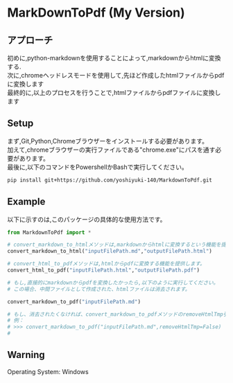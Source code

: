 # MarkDownToPdf (My Version)

## アプローチ
初めに,python-markdownを使用することによって,markdownからhtmlに変換する.<br>
次に,chromeヘッドレスモードを使用して,先ほど作成したhtmlファイルからpdfに変換します<br>
最終的に,以上のプロセスを行うことで,htmlファイルからpdfファイルに変換します<br>

## Setup
まず,Git,Python,Chromeブラウザーをインストールする必要があります。<br>
加えて,chromeブラウザーの実行ファイルである"chrome.exe"にパスを通す必要があります。<br>
最後に,以下のコマンドをPowershellかBashで実行してください。

```bash | powershell
pip install git+https://github.com/yoshiyuki-140/MarkdownToPdf.git
```

## Example

以下に示すのは,このパッケージの具体的な使用方法です。

```py
from MarkdownToPdf import *

# convert_markdown_to_htmlメソッドは,markdownからhtmlに変換するという機能を提供します。
convert_markdown_to_html("inputFilePath.md","outputFilePath.html")

# convert_html_to_pdfメソッドは,htmlからpdfに変換する機能を提供します。
convert_html_to_pdf("inputFilePath.html","outputFilePath.pdf")

# もし,直接的にmarkdownからpdfを変換したかったら,以下のように実行してください。
# この場合、中間ファイルとして作成された、htmlファイルは消去されます。

convert_markdown_to_pdf("inputFilePath.md")

# もし、消去されたくなければ、convert_markdown_to_pdfメソッドのremoveHtmlTmp引数をFalseに指定してください。
# 例：
# >>> convert_markdown_to_pdf("inputFilePath.md",removeHtmlTmp=False)
# 


```

## Warning
Operating System: Windows

